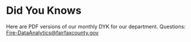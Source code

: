 # Did You Knows
Here are PDF versions of our monthly DYK for our department.
Questions: Fire-DataAnalytics@fairfaxcounty.gov
